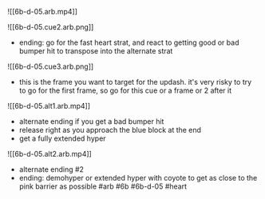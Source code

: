 

![[6b-d-05.arb.mp4]]

![[6b-d-05.cue2.arb.png]]

- ending: go for the fast heart strat, and react to getting good or bad bumper hit to transpose into the alternate strat

![[6b-d-05.cue3.arb.png]]
- this is the frame you want to target for the updash. it's very risky to try to go for the first frame, so go for this cue or a frame or 2 after it

![[6b-d-05.alt1.arb.mp4]]
- alternate ending if you get a bad bumper hit
- release right as you approach the blue block at the end
- get a fully extended hyper 

![[6b-d-05.alt2.arb.mp4]]
- alternate ending #2
- ending: demohyper or extended hyper with coyote to get as close to the pink barrier as possible
#arb #6b #6b-d-05 #heart

